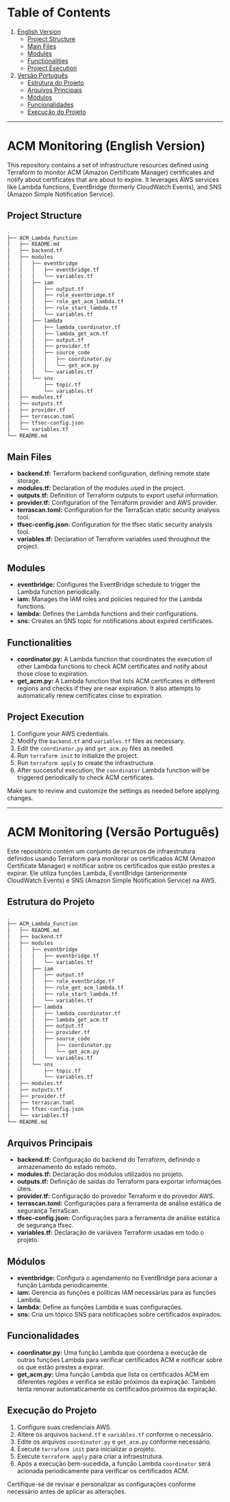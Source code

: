 # Table of Contents

1. [English Version](#acm-monitoring-english-version)
   - [Project Structure](#project-structure)
   - [Main Files](#main-files)
   - [Modules](#modules)
   - [Functionalities](#functionalities)
   - [Project Execution](#project-execution)
2. [Versão Português](#acm-monitoring-versão-português)
   - [Estrutura do Projeto](#estrutura-do-projeto)
   - [Arquivos Principais](#arquivos-principais)
   - [Módulos](#módulos)
   - [Funcionalidades](#funcionalidades)
   - [Execução do Projeto](#execução-do-projeto)

---
# ACM Monitoring (English Version)

This repository contains a set of infrastructure resources defined using Terraform to monitor ACM (Amazon Certificate Manager) certificates and notify about certificates that are about to expire. It leverages AWS services like Lambda functions, EventBridge (formerly CloudWatch Events), and SNS (Amazon Simple Notification Service).

## Project Structure

```bash
.
├── ACM_Lambda_Function
│   ├── README.md
│   ├── backend.tf
│   ├── modules
│   │   ├── eventbridge
│   │   │   ├── eventbridge.tf
│   │   │   └── variables.tf
│   │   ├── iam
│   │   │   ├── output.tf
│   │   │   ├── role_eventbridge.tf
│   │   │   ├── role_get_acm_lambda.tf
│   │   │   ├── role_start_lambda.tf
│   │   │   └── variables.tf
│   │   ├── lambda
│   │   │   ├── lambda_coordinator.tf
│   │   │   ├── lambda_get_acm.tf
│   │   │   ├── output.tf
│   │   │   ├── provider.tf
│   │   │   ├── source_code
│   │   │   │   ├── coordinator.py
│   │   │   │   └── get_acm.py
│   │   │   └── variables.tf
│   │   └── sns
│   │       ├── topic.tf
│   │       └── variables.tf
│   ├── modules.tf
│   ├── outputs.tf
│   ├── provider.tf
│   ├── terrascan.toml
│   ├── tfsec-config.json
│   └── variables.tf
└── README.md
```

## Main Files

- **backend.tf:** Terraform backend configuration, defining remote state storage.
- **modules.tf:** Declaration of the modules used in the project.
- **outputs.tf:** Definition of Terraform outputs to export useful information.
- **provider.tf:** Configuration of the Terraform provider and AWS provider.
- **terrascan.toml:** Configuration for the TerraScan static security analysis tool.
- **tfsec-config.json:** Configuration for the tfsec static security analysis tool.
- **variables.tf:** Declaration of Terraform variables used throughout the project.

## Modules

- **eventbridge:** Configures the EventBridge schedule to trigger the Lambda function periodically.
- **iam:** Manages the IAM roles and policies required for the Lambda functions.
- **lambda:** Defines the Lambda functions and their configurations.
- **sns:** Creates an SNS topic for notifications about expired certificates.

## Functionalities

- **coordinator.py:** A Lambda function that coordinates the execution of other Lambda functions to check ACM certificates and notify about those close to expiration.
- **get_acm.py:** A Lambda function that lists ACM certificates in different regions and checks if they are near expiration. It also attempts to automatically renew certificates close to expiration.

## Project Execution

1. Configure your AWS credentials.
2. Modify the `backend.tf` and `variables.tf` files as necessary.
3. Edit the `coordinator.py` and `get_acm.py` files as needed.
4. Run `terraform init` to initialize the project.
5. Run `terraform apply` to create the infrastructure.
6. After successful execution, the `coordinator` Lambda function will be triggered periodically to check ACM certificates.

Make sure to review and customize the settings as needed before applying changes.

---
# ACM Monitoring (Versão Português)

Este repositório contém um conjunto de recursos de infraestrutura definidos usando Terraform para monitorar os certificados ACM (Amazon Certificate Manager) e notificar sobre os certificados que estão prestes a expirar. Ele utiliza funções Lambda, EventBridge (anteriormente CloudWatch Events) e SNS (Amazon Simple Notification Service) na AWS.

## Estrutura do Projeto

```bash
.
├── ACM_Lambda_Function
│   ├── README.md
│   ├── backend.tf
│   ├── modules
│   │   ├── eventbridge
│   │   │   ├── eventbridge.tf
│   │   │   └── variables.tf
│   │   ├── iam
│   │   │   ├── output.tf
│   │   │   ├── role_eventbridge.tf
│   │   │   ├── role_get_acm_lambda.tf
│   │   │   ├── role_start_lambda.tf
│   │   │   └── variables.tf
│   │   ├── lambda
│   │   │   ├── lambda_coordinator.tf
│   │   │   ├── lambda_get_acm.tf
│   │   │   ├── output.tf
│   │   │   ├── provider.tf
│   │   │   ├── source_code
│   │   │   │   ├── coordinator.py
│   │   │   │   └── get_acm.py
│   │   │   └── variables.tf
│   │   └── sns
│   │       ├── topic.tf
│   │       └── variables.tf
│   ├── modules.tf
│   ├── outputs.tf
│   ├── provider.tf
│   ├── terrascan.toml
│   ├── tfsec-config.json
│   └── variables.tf
└── README.md
```

## Arquivos Principais

- **backend.tf:** Configuração do backend do Terraform, definindo o armazenamento do estado remoto.
- **modules.tf:** Declaração dos módulos utilizados no projeto.
- **outputs.tf:** Definição de saídas do Terraform para exportar informações úteis.
- **provider.tf:** Configuração do provedor Terraform e do provedor AWS.
- **terrascan.toml:** Configurações para a ferramenta de análise estática de segurança TerraScan.
- **tfsec-config.json:** Configurações para a ferramenta de análise estática de segurança tfsec.
- **variables.tf:** Declaração de variáveis Terraform usadas em todo o projeto.

## Módulos

- **eventbridge:** Configura o agendamento no EventBridge para acionar a função Lambda periodicamente.
- **iam:** Gerencia as funções e políticas IAM necessárias para as funções Lambda.
- **lambda:** Define as funções Lambda e suas configurações.
- **sns:** Cria um tópico SNS para notificações sobre certificados expirados.

## Funcionalidades

- **coordinator.py:** Uma função Lambda que coordena a execução de outras funções Lambda para verificar certificados ACM e notificar sobre os que estão prestes a expirar.
- **get_acm.py:** Uma função Lambda que lista os certificados ACM em diferentes regiões e verifica se estão próximos da expiração. Também tenta renovar automaticamente os certificados próximos da expiração.

## Execução do Projeto

1. Configure suas credenciais AWS.
2. Altere os arquivos `backend.tf` e `variables.tf` conforme o necessário.
3. Edite os arquivos `coordinator.py` e `get_acm.py` conforme necessário.
4. Execute `terraform init` para inicializar o projeto.
5. Execute `terraform apply` para criar a infraestrutura.
6. Após a execução bem-sucedida, a função Lambda `coordinator` será acionada periodicamente para verificar os certificados ACM.

Certifique-se de revisar e personalizar as configurações conforme necessário antes de aplicar as alterações.